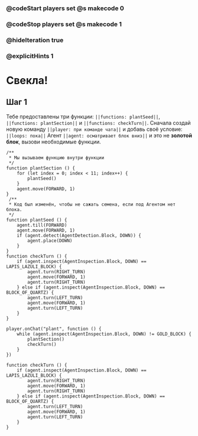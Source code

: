 ### @codeStart players set @s makecode 0
### @codeStop players set @s makecode 1

### @hideIteration true 
### @explicitHints 1


# Свекла!

## Шаг 1
Тебе предоставлены три функции: ``||functions: plantSeed||``, ``||functions: plantSection||`` и ``||functions: checkTurn||``. Сначала создай новую команду ``||player: при команде чата||`` и добавь своё условие: ``||loops: пока||`` Агент ``||agent: осматривает блок вниз||`` и это не **золотой блок**, вызови необходимые функции.



```template
/**
 * Мы вызываем функцию внутри функции
 */
function plantSection () {
    for (let index = 0; index < 11; index++) {
        plantSeed()
    }
    agent.move(FORWARD, 1)
}
 /**
 * Код был изменён, чтобы не сажать семена, если под Агентом нет блока.
 */
function plantSeed () {
    agent.till(FORWARD)
    agent.move(FORWARD, 1)
    if (agent.detect(AgentDetection.Block, DOWN)) {
        agent.place(DOWN)
    }
}
function checkTurn () {
    if (agent.inspect(AgentInspection.Block, DOWN) == LAPIS_LAZULI_BLOCK) {
        agent.turn(RIGHT_TURN)
        agent.move(FORWARD, 1)
        agent.turn(RIGHT_TURN)
    } else if (agent.inspect(AgentInspection.Block, DOWN) == BLOCK_OF_QUARTZ) {
        agent.turn(LEFT_TURN)
        agent.move(FORWARD, 1)
        agent.turn(LEFT_TURN)
    }
}

```


```ghost
player.onChat("plant", function () {
    while (agent.inspect(AgentInspection.Block, DOWN) != GOLD_BLOCK) {
        plantSection()
        checkTurn()
    }
})

function checkTurn () {
    if (agent.inspect(AgentInspection.Block, DOWN) == LAPIS_LAZULI_BLOCK) {
        agent.turn(RIGHT_TURN)
        agent.move(FORWARD, 1)
        agent.turn(RIGHT_TURN)
    } else if (agent.inspect(AgentInspection.Block, DOWN) == BLOCK_OF_QUARTZ) {
        agent.turn(LEFT_TURN)
        agent.move(FORWARD, 1)
        agent.turn(LEFT_TURN)
    }
}

```
